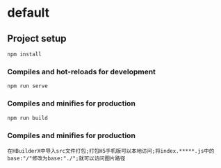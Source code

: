 # default

## Project setup
```
npm install
```

### Compiles and hot-reloads for development
```
npm run serve
```

### Compiles and minifies for production
```
npm run build
```

### Compiles and minifies for production
```
在HBuilderX中导入src文件打包;打包H5手机版可以本地访问;将index.*****.js中的base:"/"修改为base:"./";就可以访问图片路径
```